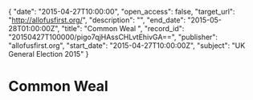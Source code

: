 {
  "date": "2015-04-27T10:00:00", 
  "open_access": false, 
  "target_url": "http://allofusfirst.org/", 
  "description": "", 
  "end_date": "2015-05-28T01:00:00Z", 
  "title": "Common Weal ", 
  "record_id": "20150427T100000/pigo7qjHAssCHLvtEhivGA==", 
  "publisher": "allofusfirst.org", 
  "start_date": "2015-04-27T10:00:00Z", 
  "subject": "UK General Election 2015"
}

# Common Weal 


